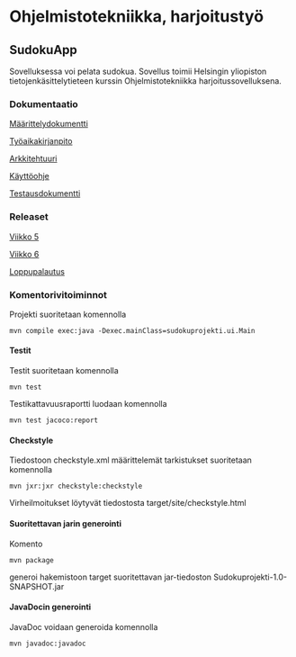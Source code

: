 # Ohjelmistotekniikka, harjoitustyö

## SudokuApp

Sovelluksessa voi pelata sudokua. Sovellus toimii Helsingin yliopiston tietojenkäsittelytieteen kurssin Ohjelmistotekniikka harjoitussovelluksena.

###  Dokumentaatio

[Määrittelydokumentti](https://github.com/sannahan/ot-harjoitustyo/blob/master/dokumentaatio/vaatimusmaarittely.md)

[Työaikakirjanpito](https://github.com/sannahan/ot-harjoitustyo/blob/master/dokumentaatio/tyoaikakirjanpito.md)

[Arkkitehtuuri](https://github.com/sannahan/ot-harjoitustyo/blob/master/dokumentaatio/arkkitehtuuri.md)

[Käyttöohje](https://github.com/sannahan/ot-harjoitustyo/blob/master/dokumentaatio/kayttoohje.md)

[Testausdokumentti](https://github.com/sannahan/ot-harjoitustyo/blob/master/dokumentaatio/testausdokumentti.md)

### Releaset

[Viikko 5](https://github.com/sannahan/ot-harjoitustyo/releases)

[Viikko 6](https://github.com/sannahan/ot-harjoitustyo/releases/tag/viikko6)

[Loppupalautus](https://github.com/sannahan/ot-harjoitustyo/releases/tag/Loppupalautus)

### Komentorivitoiminnot

Projekti suoritetaan komennolla

	mvn compile exec:java -Dexec.mainClass=sudokuprojekti.ui.Main


#### Testit

Testit suoritetaan komennolla

	mvn test

Testikattavuusraportti luodaan komennolla

	mvn test jacoco:report


#### Checkstyle

Tiedostoon checkstyle.xml määrittelemät tarkistukset suoritetaan komennolla

	mvn jxr:jxr checkstyle:checkstyle

Virheilmoitukset löytyvät tiedostosta target/site/checkstyle.html

#### Suoritettavan jarin generointi

Komento

	mvn package

generoi hakemistoon target suoritettavan jar-tiedoston Sudokuprojekti-1.0-SNAPSHOT.jar

#### JavaDocin generointi

JavaDoc voidaan generoida komennolla

	mvn javadoc:javadoc
